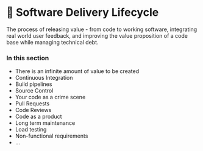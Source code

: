 # 🌱 Software Delivery Lifecycle

The process of releasing value - from code to working software, integrating real world user feedback, and improving the value proposition of a code base while managing technical debt.

### In this section

- There is an infinite amount of value to be created
- Continuous Integration
- Build pipelines
- Source Control
- Your code as a crime scene
- Pull Requests
- Code Reviews
- Code as a product
- Long term maintenance
- Load testing
- Non-functional requirements
- ...
